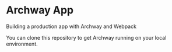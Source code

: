 # Archway App
Building a production app with Archway and Webpack

You can clone this repository to get Archway running on your local environment. 
